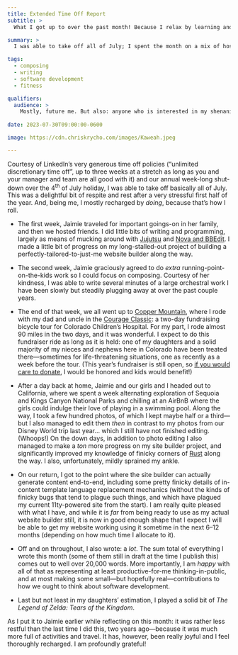 ```yaml
---
title: Extended Time Off Report
subtitle: >
  What I got up to over the past month! Because I relax by learning and doing.

summary: >
  I was able to take off all of July; I spent the month on a mix of hospitality, learning, writing, programming, composing, traveling, and a tiny bit of Zelda. It was great!

tags:
  - composing
  - writing
  - software development
  - fitness

qualifiers:
  audience: >
    Mostly, future me. But also: anyone who is interested in my shenanigans.
    
date: 2023-07-30T09:00:00-0600

image: https://cdn.chriskrycho.com/images/Kaweah.jpeg

---
```


Courtesy of LinkedIn’s very generous time off policies (“unlimited discretionary time off”, up to three weeks at a stretch as long as you and your manager and team are all good with it) and our annual week-long shut-down over the 4<sup>th</sup> of July holiday, I was able to take off basically all of July. This was a delightful bit of respite and rest after a very stressful first half of the year. And, being me, I mostly recharged by *doing*, because that’s how I roll.

- The first week, Jaimie traveled for important goings-on in her family, and then we hosted friends. I did little bits of writing and programming, largely as means of mucking around with [Jujutsu][jj] and [Nova and BBEdit][editors]. I made a little bit of progress on my long-stalled-out project of building a perfectly-tailored-to-just-me website builder along the way.

- The second week, Jaimie graciously agreed to do *extra* running-point-on-the-kids work so I could focus on composing. Courtesy of her kindness, I was able to write several minutes of a large orchestral work I have been slowly but steadily plugging away at over the past couple years.

- The end of that week, we all went up to [Copper Mountain][cm], where I rode with my dad and uncle in the [Courage Classic][cc]: a two-day fundraising bicycle tour for Colorado Children’s Hospital. For my part, I rode almost 90 miles in the two days, and it was wonderful. I expect to do this fundraiser ride as long as it is held: one of my daughters and a solid majority of my nieces and nephews here in Colorado have been treated there—sometimes for life-threatening situations, one as recently as a week before the tour. (This year’s fundraiser is still open, so [if you would care to donate][cc-donate], I would be honored and kids would benefit!)

- After a day back at home, Jaimie and our girls and I headed out to California, where we spent a week alternating exploration of Sequoia and Kings Canyon National Parks and chilling at an AirBnB where the girls could indulge their love of playing in a swimming pool. Along the way, I took a few hundred photos, of which I kept maybe half or a third—but I also managed to edit them *then* in contrast to my photos from our Disney World trip last year… which I still have not finished editing. (Whoops!) On the down days, in addition to photo editing I also managed to make a *ton* more progress on my site builder project, and significantly improved my knowledge of finicky corners of [Rust][r] along the way. I also, unfortunately, mildly sprained my ankle.

- On our return, I got to the point where the site builder can actually generate content end-to-end, including some pretty finicky details of in-content template language replacement mechanics (without the kinds of finicky bugs that tend to plague such things, and which have plagued my current 11ty-powered site from the start). I am really quite pleased with what I have, and while it is *far* from being ready to use as my actual website builder still, it is now in good enough shape that I expect I will be able to get my website working using it sometime in the next 6–12 months (depending on how much time I allocate to it).

- Off and on throughout, I also wrote: a *lot*. The sum total of everything I wrote this month (some of them still in draft at the time I publish this) comes out to well over 20,000 words. More importantly, I am *happy* with all of that as representing at least productive-for-me thinking-in-public, and at most making some small—but hopefully real—contributions to how we ought to think about software development.

- Last but not least in my daughters’ estimation, I played a solid bit of <cite>The Legend of Zelda: Tears of the Kingdom</cite>.

As I put it to Jaimie earlier while reflecting on this month: it was rather less restful than the last time I did this, two years ago—because it was much more full of activities and travel. It has, however, been really joyful and I feel thoroughly recharged. I am profoundly grateful!

[jj]: https://v5.chriskrycho.com/journal/jj-init/
[editors]: https://v5.chriskrycho.com/journal/reflections-on-a-month-with-nova-and-bbedit/
[cm]: https://www.coppercolorado.com
[cc]: https://www.supportchildrenscolorado.org/courage-classic/about-the-courage-classic-bicycle-tour/
[cc-donate]: https://secure.childrenscoloradofoundation.org/site/TR/CourageClassic/General?px=1270725&pg=personal&fr_id=1870
[r]: https://www.rust-lang.org

